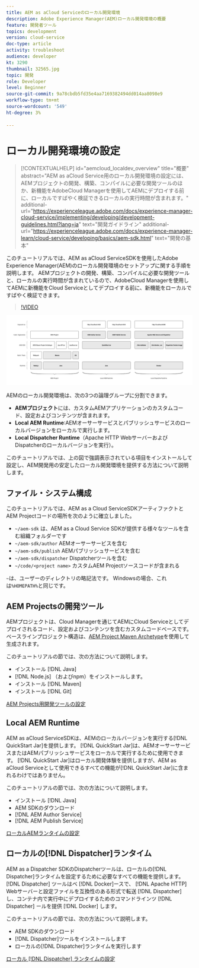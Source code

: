 ```yaml
---
title: AEM as aCloud Serviceのローカル開発環境
description: Adobe Experience Manager(AEM)ローカル開発環境の概要
feature: 開発者ツール
topics: development
version: cloud-service
doc-type: article
activity: troubleshoot
audience: developer
kt: 3290
thumbnail: 32565.jpg
topic: 開発
role: Developer
level: Beginner
source-git-commit: 9a78cbdb5fd35e4aa7169382494dd014aa8098e9
workflow-type: tm+mt
source-wordcount: '549'
ht-degree: 3%

---
```



# ローカル開発環境の設定

>[!CONTEXTUALHELP]
>id="aemcloud_localdev_overview"
>title="概要"
>abstract="AEM as aCloud Service用のローカル開発環境の設定には、AEMプロジェクトの開発、構築、コンパイルに必要な開発ツールのほか、新機能をAdobeCloud Managerを使用してAEMにデプロイする前に、ローカルですばやく検証できるローカルの実行時間が含まれます。"
>additional-url="https://experienceleague.adobe.com/docs/experience-manager-cloud-service/implementing/developing/development-guidelines.html?lang=ja" text="開発ガイドライン"
>additional-url="https://experienceleague.adobe.com/docs/experience-manager-learn/cloud-service/developing/basics/aem-sdk.html" text="開発の基本"

このチュートリアルでは、AEM as aCloud ServiceSDKを使用したAdobe Experience Manager(AEM)のローカル開発環境のセットアップに関する手順を説明します。 AEMプロジェクトの開発、構築、コンパイルに必要な開発ツールと、ローカルの実行時間が含まれているので、AdobeCloud Managerを使用してAEMに新機能をCloud Serviceとしてデプロイする前に、新機能をローカルですばやく検証できます。

>[!VIDEO](https://video.tv.adobe.com/v/32565/?quality=12&learn=on)

![AEM as a Cloud Service環境ローカル開発テクノロジースタック](./assets/overview/aem-sdk-technology-stack.png)

AEMのローカル開発環境は、次の3つの論理グループに分割できます。

+ __AEMプロジェクト__&#x200B;には、カスタムAEMアプリケーションのカスタムコード、設定およびコンテンツが含まれます。
+ __Local AEM Runtime__:AEMオーサーサービスとパブリッシュサービスのローカルバージョンをローカルで実行します。
+ __Local Dispatcher Runtime__（Apache HTTP WebサーバーおよびDispatcherのローカルバージョンを実行）。

このチュートリアルでは、上の図で強調表示されている項目をインストールして設定し、AEM開発用の安定したローカル開発環境を提供する方法について説明します。

## ファイル・システム構成

このチュートリアルでは、AEM as a Cloud ServiceSDKアーティファクトとAEM Projectコードの場所を次のように確立しました。

+ `~/aem-sdk` は、AEM as a Cloud Service SDKが提供する様々なツールを含む組織フォルダーです
+ `~/aem-sdk/author` AEMオーサーサービスを含む
+ `~/aem-sdk/publish` AEMパブリッシュサービスを含む
+ `~/aem-sdk/dispatcher` Dispatcherツールを含む
+ `~/code/<project name>` カスタムAEM Projectソースコードが含まれる

`~`は、ユーザーのディレクトリの略記法です。 Windowsの場合、これは`%HOMEPATH%`と同じです。

## AEM Projectsの開発ツール

AEMプロジェクトは、Cloud Managerを通じてAEMにCloud Serviceとしてデプロイされるコード、設定およびコンテンツを含むカスタムコードベースです。 ベースラインプロジェクト構造は、[AEM Project Maven Archetype](https://github.com/adobe/aem-project-archetype)を使用して生成されます。

このチュートリアルの節では、次の方法について説明します。

+ インストール [!DNL Java]
+ [!DNL Node.js] （およびnpm）をインストールします。
+ インストール [!DNL Maven]
+ インストール [!DNL Git]

[AEM Projects用開発ツールの設定](./development-tools.md)

## Local AEM Runtime

AEM as aCloud ServiceSDKは、AEMのローカルバージョンを実行する[!DNL QuickStart Jar]を提供します。 [!DNL QuickStart Jar]は、AEMオーサーサービスまたはAEMパブリッシュサービスをローカルで実行するために使用できます。 [!DNL QuickStart Jar]はローカル開発体験を提供しますが、AEM as aCloud Serviceとして使用できるすべての機能が[!DNL QuickStart Jar]に含まれるわけではありません。

このチュートリアルの節では、次の方法について説明します。

+ インストール [!DNL Java]
+ AEM SDKのダウンロード
+ [!DNL AEM Author Service]
+ [!DNL AEM Publish Service]

[ローカルAEMランタイムの設定](./aem-runtime.md)

## ローカルの[!DNL Dispatcher]ランタイム

AEM as a Dispatcher SDKのDispatcherツールは、ローカルの[!DNL Dispatcher]ランタイムを設定するために必要なすべての機能を提供します。 [!DNL Dispatcher] ツールはベ [!DNL Docker]ースで、 [!DNL Apache HTTP] Webサーバーと設定ファイルを互換性のある形式で転送 [!DNL Dispatcher] し、コンテナ内で実行中にデプロイするためのコマンドラインツ [!DNL Dispatcher] ールを提供 [!DNL Docker] します。

このチュートリアルの節では、次の方法について説明します。

+ AEM SDKのダウンロード
+ [!DNL Dispatcher]ツールをインストールします
+ ローカルの[!DNL Dispatcher]ランタイムを実行します

[ローカル [!DNL Dispatcher] ランタイムの設定](./dispatcher-tools.md)
